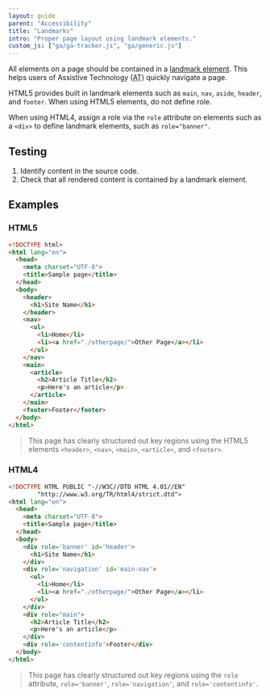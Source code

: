 ```yaml
---
layout: guide
parent: "Accessibility"
title: "Landmarks"
intro: "Proper page layout using landmark elements."
custom_js: ["ga/ga-tracker.js", "ga/generic.js"]
---
```


All elements on a page should be contained in a <a href="https://www.w3.org/TR/wai-aria/roles#landmark_roles">landmark element</a>. This helps users of Assistive Technology (<abbr title="Assistive Technology">AT</abbr>) quickly navigate a page.

HTML5 provides built in landmark elements such as `main`, `nav`, `aside`, `header`, and `footer`. When using HTML5 elements, do not define role.

When using HTML4, assign a role via the `role` attribute on elements such as a `<div>` to define landmark elements, such as `role="banner"`.

## Testing

1. Identify content in the source code.
2. Check that all rendered content is contained by a landmark element.

## Examples

### HTML5

```html
<!DOCTYPE html>
<html lang="en">
  <head>
    <meta charset="UTF-8">
    <title>Sample page</title>
  </head>
  <body>
    <header>
      <h1>Site Name</h1>
    </header>
    <nav>
      <ul>
        <li>Home</li>
        <li><a href="./otherpage/">Other Page</a></li>
      </ul>
    </nav>
    <main>
      <article>
        <h2>Article Title</h2>
        <p>Here's an article</p>
      </article>
    </main>
    <footer>Footer</footer>
  </body>
</html>
```

> This page has clearly structured out key regions using the HTML5 elements `<header>`, `<nav>`, `<main>`, `<article>`, and `<footer>`.

### HTML4

```html
<!DOCTYPE HTML PUBLIC "-//W3C//DTD HTML 4.01//EN"
        "http://www.w3.org/TR/html4/strict.dtd">
<html lang="en">
  <head>
    <meta charset="UTF-8">
    <title>Sample page</title>
  </head>
  <body>
    <div role='banner' id='header'>
      <h1>Site Name</h1>
    </div>
    <div role='navigation' id='main-nav'>
      <ul>
        <li>Home</li>
        <li><a href="./otherpage/">Other Page</a></li>
      </ul>
    </div>
    <div role="main">
      <h2>Article Title</h2>
      <p>Here's an article</p>
    </div>
    <div role='contentinfo'>Footer</div>
  </body>
</html>
```

> This page has clearly structured out key regions using the `role` attribute, `role='banner'`, `role='navigation'`, and `role='contentinfo'`.

